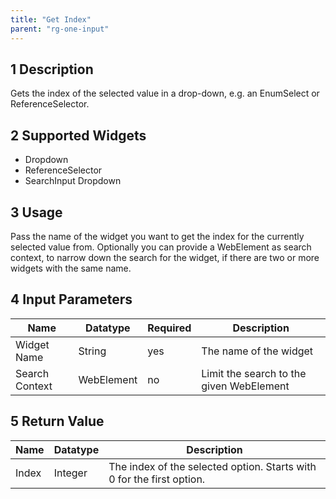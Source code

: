 ```yaml
---
title: "Get Index"
parent: "rg-one-input"
---
```


## 1 Description

Gets the index of the selected value in a drop-down, e.g. an EnumSelect or ReferenceSelector.

## 2 Supported Widgets

* Dropdown
* ReferenceSelector
* SearchInput Dropdown

## 3 Usage

Pass the name of the widget you want to get the index for the currently selected value from.
Optionally you can provide a WebElement as search context, to narrow down the search for the widget, if there are two or more widgets with the same name.

## 4 Input Parameters

Name | Datatype | Required | Description
--- | --- | --- | ---
Widget Name | String | yes | The name of the widget
Search Context | WebElement | no | Limit the search to the given WebElement

## 5 Return Value

Name | Datatype | Description
--- | --- | ---
Index | Integer | The index of the selected option. Starts with 0 for the first option.
